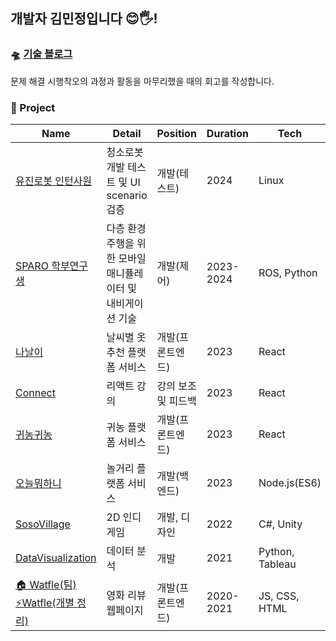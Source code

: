 ## 개발자 김민정입니다 😊🖐️!

### 🛸 [기술 블로그](https://jeonge.tistory.com/)
문제 해결 시행착오의 과정과 활동을 마무리했을 때의 회고를 작성합니다. 

### 🚀 Project
  
|Name|Detail|Position|Duration|Tech|
|--|--|--|--|--|
|[유진로봇 인턴사원](https://yujinrobot.com/)|청소로봇 개발 테스트 및 UI scenario 검증|개발(테스트)|2024|Linux|
|[SPARO 학부연구생](https://sites.google.com/view/sparo)|다층 환경 주행을 위한 모바일 매니퓰레이터 및 내비게이션 기술|개발(제어)|2023-2024|ROS, Python|
|[나날이](https://github.com/Nanali-cody/frontend)|날씨별 옷추천 플랫폼 서비스|개발(프론트엔드)|2023|React|
|[Connect](https://github.com/Connect-Organization/2023-ReactStudy-Jeong)|리액트 강의|강의 보조 및 피드백|2023|React|
|[귀농귀농](https://github.com/GwinongGwinong/frontend)|귀농 플랫폼 서비스|개발(프론트엔드)|2023|React|
|[오늘뭐하니](https://github.com/UMC-LetsDo/what-you-do-today-back)|놀거리 플랫폼 서비스|개발(백엔드)|2023|Node.js(ES6)|
|[SosoVillage](https://github.com/JeongHyunJi/SosoVillage)|2D 인디게임|개발, 디자인|2022|C#, Unity|
|[DataVisualization](https://github.com/minjeongss/Data-Visualization)|데이터 분석|개발|2021|Python, Tableau|
|[🏠 Watfle(팀)](https://github.com/WebGroose/Watfle) <br>[⚡Watfle(개별 정리)](https://github.com/minjeongss/web-Watfle)|영화 리뷰 웹페이지|개발(프론트엔드)|2020-2021|JS, CSS, HTML|
